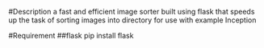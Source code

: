 #Description
a fast and efficient image sorter built using flask that speeds up the task of sorting images into directory for use with example Inception

#Requirement
##flask
pip install flask
